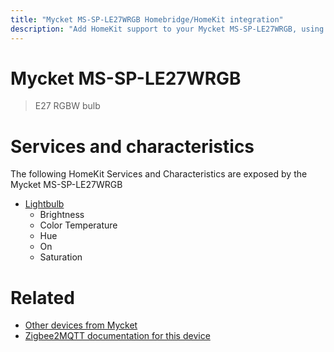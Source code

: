 ```yaml
---
title: "Mycket MS-SP-LE27WRGB Homebridge/HomeKit integration"
description: "Add HomeKit support to your Mycket MS-SP-LE27WRGB, using Homebridge, Zigbee2MQTT and homebridge-z2m."
---
```

<!---
This file has been GENERATED using src/docgen/docgen.ts
DO NOT EDIT THIS FILE MANUALLY!
-->
# Mycket MS-SP-LE27WRGB
> E27 RGBW bulb


# Services and characteristics
The following HomeKit Services and Characteristics are exposed by
the Mycket MS-SP-LE27WRGB

* [Lightbulb](../../light.md)
  * Brightness
  * Color Temperature
  * Hue
  * On
  * Saturation


# Related
* [Other devices from Mycket](../index.md#mycket)
* [Zigbee2MQTT documentation for this device](https://www.zigbee2mqtt.io/devices/MS-SP-LE27WRGB.html)